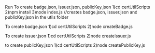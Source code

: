 Run
To create badge.json, issuer.json, publicKey.json 
1)cd certUtilScripts
2)npm install
3)node index.js //creates badge.json, issuer.json and publicKey.json in the utils folder

To create  badge.json
1)cd certUtilScripts
2)node createBadge.js

To create  issuer.json
1)cd certUtilScripts
2)node createIssuer.js

to create publicKey.json
1)cd certUtilScripts
2)node createPublicKey.js
